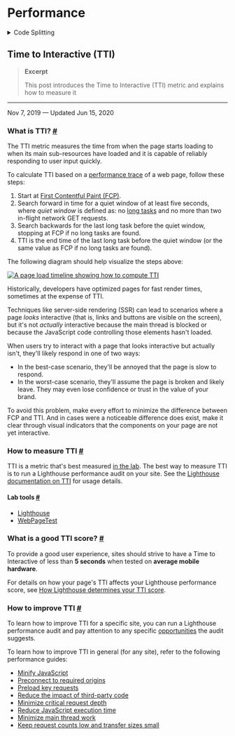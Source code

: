# Performance

<details>

<summary>Code Splitting</summary>

#### Reduce JavaScript payloads with code splitting

**Excerpt**

Sending large JavaScript payloads impacts the speed of your site significantly. Instead of shipping all the JavaScript to your user as soon as the first page of your application is loaded, split your bundle into multiple pieces and only send what's necessary at the very beginning.

***

Nov 5, 2018

Nobody likes waiting. [**Over 50% of users abandon a website if it takes longer than 3 seconds to load**](https://www.thinkwithgoogle.com/intl/en-154/insights-inspiration/research-data/need-mobile-speed-how-mobile-latency-impacts-publisher-revenue/).

Sending large JavaScript payloads impacts the speed of your site significantly. Instead of shipping all the JavaScript to your user as soon as the first page of your application is loaded, split your bundle into multiple pieces and only send what's necessary at the very beginning.

**Measure** [**#**](https://web.dev/reduce-javascript-payloads-with-code-splitting/#measure)

Lighthouse displays a failed audit when a significant amount of time is taken to execute all the JavaScript on a page.

![A failing Lighthouse audit showing scripts taking too long to execute.](https://web-dev.imgix.net/image/admin/p0Ahh3pzXog3jPdDp6La.png?auto=format)

Split the JavaScript bundle to only send the code needed for the initial route when the user loads an application. This minimizes the amount of script that needs to be parsed and compiled, which results in faster page load times.

Popular module bundlers like [webpack](https://webpack.js.org/guides/code-splitting/), [Parcel](https://parceljs.org/code\_splitting.html), and [Rollup](https://rollupjs.org/guide/en#dynamic-import) allow you to split your bundles using [dynamic imports](https://developers.google.com/web/updates/2017/11/dynamic-import). For example, consider the following code snippet that shows an example of a `someFunction` method that gets fired when a form is submitted.

```
import moduleA from "library";form.addEventListener("submit", e => {  e.preventDefault();  someFunction();});const someFunction = () => {  // uses moduleA}
```

In here, `someFunction` uses a module imported from a particular library. If this module is not being used elsewhere, the code block can be modified to use a dynamic import to fetch it only when the form is submitted by the user.

```
form.addEventListener("submit", e => {  e.preventDefault();  import('library.moduleA')    .then(module => module.default) // using the default export    .then(someFunction())    .catch(handleError());});const someFunction = () => {    // uses moduleA}
```

The code that makes up the module does not get included into the initial bundle and is now **lazy loaded**, or provided to the user only when it is needed after the form submission. To further improve page performance, [preload critical chunks to prioritize and fetch them sooner](https://web.dev/preload-critical-assets).

Although the previous code snippet is a simple example, lazy loading third party dependencies is not a common pattern in larger applications. Usually, third party dependencies are split into a separate vendor bundle that can be cached since they don't update as often. You can read more about how the [**SplitChunksPlugin**](https://webpack.js.org/plugins/split-chunks-plugin/) can help you do this.

Splitting on the route or component level when using a client-side framework is a simpler approach to lazy loading different parts of your application. Many popular frameworks that use webpack provide abstractions to make lazy loading easier than diving into the configurations yourself.

Last updated: Nov 5, 2018 — [Improve article](https://github.com/GoogleChrome/web.dev/blob/main/src/site/content/en/fast/reduce-javascript-payloads-with-code-splitting/index.md)

</details>

## Time to Interactive (TTI)

> **Excerpt**
>
> This post introduces the Time to Interactive (TTI) metric and explains how to measure it

***

Nov 7, 2019 — Updated Jun 15, 2020

### What is TTI? [#](https://web.dev/tti/#what-is-tti)

The TTI metric measures the time from when the page starts loading to when its main sub-resources have loaded and it is capable of reliably responding to user input quickly.

To calculate TTI based on a [performance trace](https://developers.google.com/web/tools/chrome-devtools/evaluate-performance/reference) of a web page, follow these steps:

1. Start at [First Contentful Paint (FCP)](https://web.dev/fcp/).
2. Search forward in time for a quiet window of at least five seconds, where _quiet window_ is defined as: no [long tasks](https://web.dev/custom-metrics/#long-tasks-api) and no more than two in-flight network GET requests.
3. Search backwards for the last long task before the quiet window, stopping at FCP if no long tasks are found.
4. TTI is the end time of the last long task before the quiet window (or the same value as FCP if no long tasks are found).

The following diagram should help visualize the steps above:

[![A page load timeline showing how to compute TTI](https://web-dev.imgix.net/image/admin/WZM0n4aXah67lEyZugOT.svg)](https://web-dev.imgix.net/image/admin/WZM0n4aXah67lEyZugOT.svg)

Historically, developers have optimized pages for fast render times, sometimes at the expense of TTI.

Techniques like server-side rendering (SSR) can lead to scenarios where a page _looks_ interactive (that is, links and buttons are visible on the screen), but it's not _actually_ interactive because the main thread is blocked or because the JavaScript code controlling those elements hasn't loaded.

When users try to interact with a page that looks interactive but actually isn't, they'll likely respond in one of two ways:

* In the best-case scenario, they'll be annoyed that the page is slow to respond.
* In the worst-case scenario, they'll assume the page is broken and likely leave. They may even lose confidence or trust in the value of your brand.

To avoid this problem, make every effort to minimize the difference between FCP and TTI. And in cases were a noticeable difference does exist, make it clear through visual indicators that the components on your page are not yet interactive.

### How to measure TTI [#](https://web.dev/tti/#how-to-measure-tti)

TTI is a metric that's best measured [in the lab](https://web.dev/user-centric-performance-metrics/#in-the-lab). The best way to measure TTI is to run a Lighthouse performance audit on your site. See the [Lighthouse documentation on TTI](https://web.dev/tti/) for usage details.

#### Lab tools [#](https://web.dev/tti/#lab-tools)

* [Lighthouse](https://developers.google.com/web/tools/lighthouse/)
* [WebPageTest](https://www.webpagetest.org)

### What is a good TTI score? [#](https://web.dev/tti/#what-is-a-good-tti-score)

To provide a good user experience, sites should strive to have a Time to Interactive of less than **5 seconds** when tested on **average mobile hardware**.

For details on how your page's TTI affects your Lighthouse performance score, see [How Lighthouse determines your TTI score](https://web.dev/interactive/#how-lighthouse-determines-your-tti-score).

### How to improve TTI [#](https://web.dev/tti/#how-to-improve-tti)

To learn how to improve TTI for a specific site, you can run a Lighthouse performance audit and pay attention to any specific [opportunities](https://web.dev/lighthouse-performance/#opportunities) the audit suggests.

To learn how to improve TTI in general (for any site), refer to the following performance guides:

* [Minify JavaScript](https://web.dev/unminified-javascript/)
* [Preconnect to required origins](https://web.dev/uses-rel-preconnect/)
* [Preload key requests](https://web.dev/uses-rel-preload/)
* [Reduce the impact of third-party code](https://web.dev/third-party-summary/)
* [Minimize critical request depth](https://web.dev/critical-request-chains/)
* [Reduce JavaScript execution time](https://web.dev/bootup-time/)
* [Minimize main thread work](https://web.dev/mainthread-work-breakdown/)
* [Keep request counts low and transfer sizes small](https://web.dev/resource-summary/)
